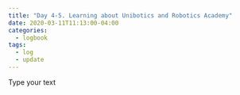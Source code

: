 ```yaml
---
title: "Day 4-5. Learning about Unibotics and Robotics Academy"
date: 2020-03-11T11:13:00-04:00
categories:
  - logbook
tags:
  - log
  - update
---
```


Type your text